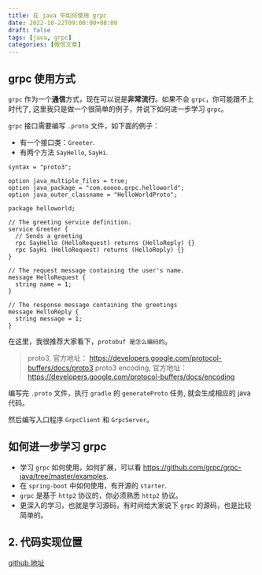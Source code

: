 ```yaml
---
title: 在 java 中如何使用 grpc
date: 2022-10-22T09:00:00+08:00
draft: false
tags: [java, grpc]
categories: [微信文章]
---
```


## grpc 使用方式

`grpc` 作为一个**通信**方式，现在可以说是**非常流行**。如果不会 `grpc`，你可能跟不上时代了, 这里我只是做一个很简单的例子，并说下如何进一步学习 `grpc`。


`grpc` 接口需要编写 `.proto` 文件，如下面的例子：

* 有一个接口类：`Greeter`.
* 有两个方法 `SayHello`, `SayHi`.

```
syntax = "proto3";

option java_multiple_files = true;
option java_package = "com.ooooo.grpc.helloworld";
option java_outer_classname = "HelloWorldProto";

package helloworld;

// The greeting service definition.
service Greeter {
  // Sends a greeting
  rpc SayHello (HelloRequest) returns (HelloReply) {}
  rpc SayHi (HelloRequest) returns (HelloReply) {}
}

// The request message containing the user's name.
message HelloRequest {
  string name = 1;
}

// The response message containing the greetings
message HelloReply {
  string message = 1;
}

```

在这里，我很推荐大家看下，`protobuf 是怎么编码的`。

> proto3, 官方地址： https://developers.google.com/protocol-buffers/docs/proto3
> proto3 encoding, 官方地址： https://developers.google.com/protocol-buffers/docs/encoding


编写完 `.proto` 文件，执行 `gradle` 的 `generateProto` 任务, 就会生成相应的 java 代码。

然后编写入口程序 `GrpcClient` 和 `GrpcServer`。


## 如何进一步学习 grpc

* 学习 `grpc` 如何使用，如何扩展，可以看 https://github.com/grpc/grpc-java/tree/master/examples.
* 在 `spring-boot` 中如何使用，有开源的 `starter`.
* `grpc` 是基于 `http2` 协议的，你必须熟悉 `http2` 协议。
* 更深入的学习，也就是学习源码，有时间给大家说下 `grpc` 的源码，也是比较简单的。



## 2. 代码实现位置

[github 地址](https://github.com/ooooo-youwillsee/java-framework-guide/blob/main/spring-boot-grpc)

